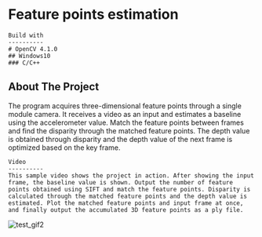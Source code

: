 
 Feature points estimation
 =========================
   
    Build with
    ----------
    # OpenCV 4.1.0
    ## Windows10
    ### C/C++
   About The Project
   -----------------
The program acquires three-dimensional feature points through a single module camera. It receives a video as an input and estimates a baseline using the accelerometer value. Match the feature points between frames and find the disparity through the matched feature points. The depth value is obtained through disparity and the depth value of the next frame is optimized based on the key frame.
   
   
    Video
    ----------
    This sample video shows the project in action. After showing the input frame, the baseline value is shown. Output the number of feature points obtained using SIFT and match the feature points. Disparity is calculated through the matched feature points and the depth value is estimated. Plot the matched feature points and input frame at once, and finally output the accumulated 3D feature points as a ply file.
![test_gif2](https://user-images.githubusercontent.com/93419240/139624119-f2cea1b1-288f-4ea7-91b0-5ab08f389e1c.gif)


